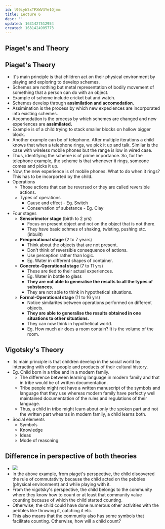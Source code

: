 ```yaml
---
id: l99iyW3xTPXWV3Ye1Qjmm
title: Lecture 6
desc: ''
updated: 1631427512954
created: 1631424905773
---
```



## Piaget's and Theory

## Piaget's Theory

- It's main principle is that children act on their physical environment by playing and exploring to develop schemes.
- Schemes are nothing but metal representation of bodily movement of something that a person can do with an object.
- Example of scheme include cricket bat and watch.
- Schemes develop through **assimilation and accomodation.**
- Assimination is the process by which new expeciences are incorporated into existing schemes.
- Accomodation is the process by which schemes are changed and new experiences are **assimilated.**
- Example is of a child trying to stack smaller blocks on hollow bigger block.
- Another example can be of telephone. After multiple iterations a child knows that when a telephone rings, we pick it up and talk. Similar is the case with wireless mobile phones but the range is low in wired case.
- Thus, identifying the scheme is of prime importance. So, for the telephone example, the scheme is that whenever it rings, someone comes and picks it up.
- Now, the new experience is of mobile phones. What to do when it rings? This has to be incorported by the child.
- Operations
  - Those actions that can be reversed or they are called reversible actions.
  - Types of operations
    - Cause and effect - Eg. Switch
    - Conservation of substance - Eg. Clay
- Four stages
  - **Sensorimotor stage** (birth to 2 yrs) 
    - Focus on present object and not on the object that is not there.
    - They have basic schmes of shaking, twisting, pushing etc. (inbuilt)
  - **Preoperational stage** (2 to 7 years)
    - Think about the objects that are not present.
    - Don't think of reversible consequence of actions.
    - Use perception rather than logic.
    - Eg. Water in different shapes of container.
  - **Concrete-Operational stage** (7 to 11 yrs)
    - These are tied to their actual experiences.
    - Eg. Water in bottle to glass
    - **They are not able to generalise the results to all the types of substances.**
    - They are not able to think in hypothetical situations.
  - **Formal-Operational stage** (11 to 16 yrs)
    - Notice similarites between operations performed on different objects.
    - **They are able to generalise the results obtained in one situations to other situations.**
    - They can now think in hypothetical world.
    - Eg. How much air does a room contain? It is the volume of the room.

## Vigotsky's Theory

- Its main principle is that children develop in the social world by interacting with other people and products of their cultural history.
- Eg. Child born in a tribe and in a modern family.
  - The difference between learning language in modern family and that in tribe would be of written documentation.
  - Tribe people might not have a written manuscript of the symbols and language that they use whereas modern family have perfectly well maintained documentation of the rules and regulations of their language.
  - Thus, a child in tribe might learn about only the spoken part and not the written part whearas in modern family, a child learns both.
- Social elements
  - Symbols
  - Knowledge
  - Ideas
  - Mode of reasoning

## Difference in perspective of both theories

- ![](/assets/images/2021-09-12-11-44-22.png)
- In the above example, from piaget's perspective, the child discovered the rule of commutativity because the child acted on the pebbles (physical environment) and while playing with it.
- From the vigotsky's perspective, the child belongs to the community where they know how to count or at least that community value counting because of which the child started counting.
- Otherwise, the child could have done numerous other activities with the pebbles like throwing it, catching it etc.
- This also means that the community also has some symbols that facilitate counting. Otherwise, how will a child count?

